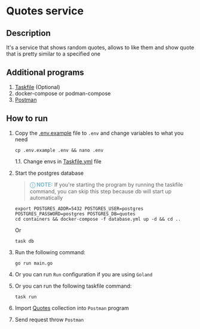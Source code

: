 # Quotes service

## Description

It's a service that shows random quotes, allows to like them and show quote that is pretty similar to a specified one

## Additional programs

1. [Taskfile](https://taskfile.dev/installation/) (Optional)
2. docker-compose or podman-compose
3. [Postman](https://www.postman.com/downloads/)

## How to run

1. Copy the [.env.example](.env.example) file to `.env` and change variables to what you need

   ```shell
   cp .env.example .env && nano .env
   ```

   1.1. Change envs in [Taskfile.yml](./Taskfile.yml) file

2. Start the postgres database

   > **<span style="color:#79b6c9">ⓘ NOTE:</span>** If you're starting the program by running the taskfile command, you
   can skip this step because db will start up automatically

   ```shell
   export POSTGRES_ADDR=5432 POSTGRES_USER=postgres POSTGRES_PASSWORD=postgres POSTGRES_DB=quotes
   cd containers && docker-compose -f database.yml up -d && cd ..
   ```   

   Or

   ```shell
   task db
   ```

3. Run the following command:

    ```shell
    go run main.go
    ```

4. Or you can run `Run` configuration if you are using `Goland`
5. Or you can run the following taskfile command:

    ```shell
    task run
    ```

6. Import [Quotes](./postman/Quotes.postman_collection.json) collection into `Postman` program
7. Send request throw `Postman`
